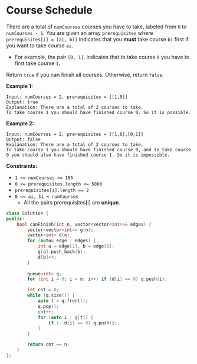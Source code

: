 # Course Schedule

There are a total of `numCourses` courses you have to take, labeled from `0` to `numCourses - 1`. You are given an array `prerequisites` where `prerequisites[i] = [ai, bi]` indicates that you **must** take course `bi` first if you want to take course `ai`.

- For example, the pair `[0, 1]`, indicates that to take course `0` you have to first take course `1`.

Return `true` if you can finish all courses. Otherwise, return `false`.

 

**Example 1:**

```
Input: numCourses = 2, prerequisites = [[1,0]]
Output: true
Explanation: There are a total of 2 courses to take. 
To take course 1 you should have finished course 0. So it is possible.
```

**Example 2:**

```
Input: numCourses = 2, prerequisites = [[1,0],[0,1]]
Output: false
Explanation: There are a total of 2 courses to take. 
To take course 1 you should have finished course 0, and to take course 0 you should also have finished course 1. So it is impossible.
```

 

**Constraints:**

- `1 <= numCourses <= 105`
- `0 <= prerequisites.length <= 5000`
- `prerequisites[i].length == 2`
- `0 <= ai, bi < numCourses`
  - All the pairs prerequisites[i] are **unique**.

```c++
class Solution {
public:
    bool canFinish(int n, vector<vector<int>>& edges) {
        vector<vector<int>> g(n);
        vector<int> d(n);
        for (auto& edge : edges) {
            int a = edge[1], b = edge[0];
            g[a].push_back(b);
            d[b]++;
        }
        
        queue<int> q;
        for (int i = 0; i < n; i++) if (d[i] == 0) q.push(i);

        int cnt = 0;
        while (q.size()) {
            auto t = q.front();
            q.pop();
            cnt++;
            for (auto i : g[t]) {
                if (--d[i] == 0) q.push(i);
            }
        }

        return cnt == n;
    }
};
```